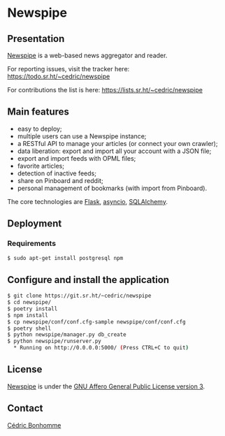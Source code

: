 # Newspipe

## Presentation

[Newspipe](https://git.sr.ht/~cedric/newspipe) is a web-based news
aggregator and reader.

For reporting issues, visit the tracker here:
https://todo.sr.ht/~cedric/newspipe

For contributions the list is here:
https://lists.sr.ht/~cedric/newspipe

## Main features

* easy to deploy;
* multiple users can use a Newspipe instance;
* a RESTful API to manage your articles (or connect your own crawler);
* data liberation: export and import all your account with a JSON file;
* export and import feeds with OPML files;
* favorite articles;
* detection of inactive feeds;
* share on Pinboard and reddit;
* personal management of bookmarks (with import from Pinboard).

The core technologies are [Flask](http://flask.pocoo.org),
[asyncio](https://www.python.org/dev/peps/pep-3156/),
[SQLAlchemy](http://www.sqlalchemy.org).


## Deployment

### Requirements

```bash
$ sudo apt-get install postgresql npm
```

##  Configure and install the application

```bash
$ git clone https://git.sr.ht/~cedric/newspipe
$ cd newspipe/
$ poetry install
$ npm install
$ cp newspipe/conf/conf.cfg-sample newspipe/conf/conf.cfg
$ poetry shell
$ python newspipe/manager.py db_create
$ python newspipe/runserver.py
  * Running on http://0.0.0.0:5000/ (Press CTRL+C to quit)
```

## License

[Newspipe](https://git.sr.ht/~cedric/newspipe) is under the
[GNU Affero General Public License version 3](https://www.gnu.org/licenses/agpl-3.0.html).


## Contact

[Cédric Bonhomme](https://www.cedricbonhomme.org)
